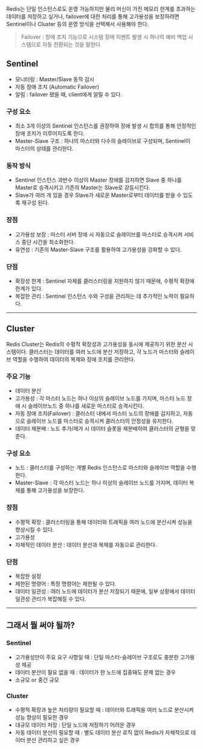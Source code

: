 Redis는 단일 인스턴스로도 운영 가능하지만 물리 머신이 가진 메모리 한계를 초과하는 데이터를 저장하고 싶거나, failover에 대한 처리를 통해 고가용성을 보장하려면 Sentinel이나 Cluster 등의 운영 방식을 선택해서 사용해야 한다.

> Failover : 장애 조치 기능으로 시스템 장애 이벤트 발생 시 하나의 예비 백업 시스템으로 자동 전환되는 것을 말한다.

## Sentinel

- 모니터링 : Master/Slave 동작 감시
- 자동 장애 조치 (Automatic Failover)
- 알림 : failover 됐을 때, client에게 알릴 수 있다.

### 구성 요소

- 최소 3개 이상의 Sentinel 인스턴스를 권장하여 장애 발생 시 합의를 통해 안정적인 장애 조치가 이루어지도록 한다.
- Master-Slave 구조 : 하나의 마스터와 다수의 슬레이브로 구성되며, Sentinel이 마스터의 상태를 관리한다.

### 동작 방식

- Sentinel 인스턴스 과반수 이상이 Master 장애를 감지하면 Slave 중 하나를 Master로 승격시키고 기존의 Master는 Slave로 강등시킨다.
- Slave가 여러 개 있을 경우 Slave가 새로운 Master로부터 데이터를 받을 수 있도록 재구성 된다.

### 장점

- 고가용성 보장 : 마스터 서버 장애 시 자동으로 슬레이브를 마스터로 승격시켜 서비스 중단 시간을 최소화한다.
- 유연성 : 기존의 Master-Slave 구조를 활용하여 고가용성을 강화할 수 있다.

### 단점

- 확장성 한계 : Sentinel 자체를 클러스터링을 지원하지 않기 때문에, 수평적 확장에 한계가 있다.
- 복잡한 관리 : Sentinel 인스턴스 수와 구성을 관리하는 데 추가적인 노력이 필요하다.

---
## Cluster

Redis Cluster는 Redis의 수평적 확장성과 고가용성을 동시에 제공하기 위한 분산 시스템이다. 클러스터는 데이터를 여러 노드에 분산 저장하고, 각 노드가 마스터와 슬레이브 역할을 수행하여 데이터의 복제와 장애 조치를 관리한다.

### 주요 기능

- 데이터 분산
- 고가용성 : 각 마스터 노드는 하나 이상의 슬레이브 노드를 가지며, 마스터 노드 장애 시 슬레이브노드 중 하나를 새로운 마스터로 승격시킨다.
- 자동 장애 조치(Failover) : 클러스터 내에서 마스터 노드의 장애를 감지하고, 자동으로 슬레이브 노드를 마스터로 승격시켜 클러스터의 안정성을 유지한다.
- 데이터 재분배 : 노드 추가/제거 시 데이터 슬롯을 재분배하여 클러스터의 균형을 맞춘다.

### 구성 요소

- 노드 : 클러스터를 구성하는 개별 Redis 인스턴스로 마스터와 슬레이브 역할을 수행한다.
- Master-Slave : 각 마스터 노드는 하나 이상의 슬레이브 노드를 가지며, 데이터 복제를 통해 고가용성을 보장한다.

### 장점

- 수평적 확장 : 클러스터링을 통해 데이터와 트래픽을 여러 노드에 분산시켜 성능을 향상시킬 수 있다.
- 고가용성
- 자체적인 데이터 분산 : 데이터 분산과 복제를 자동으로 관리한다.

### 단점

- 복잡한 설정
- 제한된 명령어 : 특정 명령어는 제한될 수 있다.
- 데이터 일관성 : 여러 노드에 데이터가 분산 저장되기 때문에, 일부 상황에서 데이터 일관성 관리가 복잡해질 수 있다.

---
## 그래서 뭘 써야 될까?

### Sentinel

- 고가용성만이 주요 요구 사항일 때 : 단일 마스터-슬레이브 구조로도 충분한 고가용성 제공
- 데이터 분산이 필요 없을 때 : 데이터가 한 노드에 집중돼도 문제 없는 경우
- 소규모 or 중간 규모

### Cluster

- 수평적 확장과 높은 처리량이 필요할 때 : 데이터와 트래픽을 여러 노드로 분산시켜 성능 향상이 필요한 경우
- 대규모 데이터 저장 : 단일 노드에 저장하기 어려운 경우
- 자동 데이터 분산이 필요할 때 : 별도 데이터 분산 로직 없이 Redis가 자체적으로 데이터 분산 관리하고 싶은 경우


